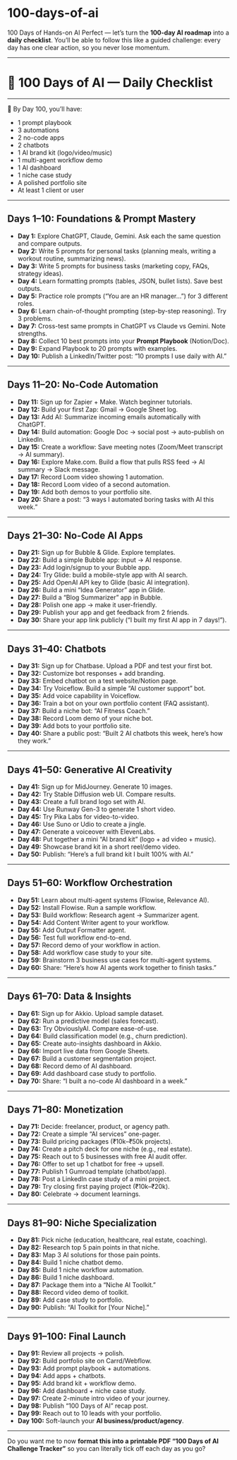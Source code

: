 # 100-days-of-ai
100 Days of Hands-on AI
Perfect — let’s turn the **100-day AI roadmap** into a **daily checklist**. You’ll be able to follow this like a guided challenge: every day has one clear action, so you never lose momentum.

---

# 🚀 **100 Days of AI — Daily Checklist**

---

🎯 By Day 100, you’ll have:

* 1 prompt playbook
* 3 automations
* 2 no-code apps
* 2 chatbots
* 1 AI brand kit (logo/video/music)
* 1 multi-agent workflow demo
* 1 AI dashboard
* 1 niche case study
* A polished portfolio site
* At least 1 client or user

---

## **Days 1–10: Foundations & Prompt Mastery**

* **Day 1:** Explore ChatGPT, Claude, Gemini. Ask each the same question and compare outputs.
* **Day 2:** Write 5 prompts for personal tasks (planning meals, writing a workout routine, summarizing news).
* **Day 3:** Write 5 prompts for business tasks (marketing copy, FAQs, strategy ideas).
* **Day 4:** Learn formatting prompts (tables, JSON, bullet lists). Save best outputs.
* **Day 5:** Practice role prompts (“You are an HR manager…”) for 3 different roles.
* **Day 6:** Learn chain-of-thought prompting (step-by-step reasoning). Try 3 problems.
* **Day 7:** Cross-test same prompts in ChatGPT vs Claude vs Gemini. Note strengths.
* **Day 8:** Collect 10 best prompts into your **Prompt Playbook** (Notion/Doc).
* **Day 9:** Expand Playbook to 20 prompts with examples.
* **Day 10:** Publish a LinkedIn/Twitter post: “10 prompts I use daily with AI.”

---

## **Days 11–20: No-Code Automation**

* **Day 11:** Sign up for Zapier + Make. Watch beginner tutorials.
* **Day 12:** Build your first Zap: Gmail → Google Sheet log.
* **Day 13:** Add AI: Summarize incoming emails automatically with ChatGPT.
* **Day 14:** Build automation: Google Doc → social post → auto-publish on LinkedIn.
* **Day 15:** Create a workflow: Save meeting notes (Zoom/Meet transcript → AI summary).
* **Day 16:** Explore Make.com. Build a flow that pulls RSS feed → AI summary → Slack message.
* **Day 17:** Record Loom video showing 1 automation.
* **Day 18:** Record Loom video of a second automation.
* **Day 19:** Add both demos to your portfolio site.
* **Day 20:** Share a post: “3 ways I automated boring tasks with AI this week.”

---

## **Days 21–30: No-Code AI Apps**

* **Day 21:** Sign up for Bubble & Glide. Explore templates.
* **Day 22:** Build a simple Bubble app: input → AI response.
* **Day 23:** Add login/signup to your Bubble app.
* **Day 24:** Try Glide: build a mobile-style app with AI search.
* **Day 25:** Add OpenAI API key to Glide (basic AI integration).
* **Day 26:** Build a mini “Idea Generator” app in Glide.
* **Day 27:** Build a “Blog Summarizer” app in Bubble.
* **Day 28:** Polish one app → make it user-friendly.
* **Day 29:** Publish your app and get feedback from 2 friends.
* **Day 30:** Share your app link publicly (“I built my first AI app in 7 days!”).

---

## **Days 31–40: Chatbots**

* **Day 31:** Sign up for Chatbase. Upload a PDF and test your first bot.
* **Day 32:** Customize bot responses + add branding.
* **Day 33:** Embed chatbot on a test website/Notion page.
* **Day 34:** Try Voiceflow. Build a simple “AI customer support” bot.
* **Day 35:** Add voice capability in Voiceflow.
* **Day 36:** Train a bot on your own portfolio content (FAQ assistant).
* **Day 37:** Build a niche bot: “AI Fitness Coach.”
* **Day 38:** Record Loom demo of your niche bot.
* **Day 39:** Add bots to your portfolio site.
* **Day 40:** Share a public post: “Built 2 AI chatbots this week, here’s how they work.”

---

## **Days 41–50: Generative AI Creativity**

* **Day 41:** Sign up for MidJourney. Generate 10 images.
* **Day 42:** Try Stable Diffusion web UI. Compare results.
* **Day 43:** Create a full brand logo set with AI.
* **Day 44:** Use Runway Gen-3 to generate 1 short video.
* **Day 45:** Try Pika Labs for video-to-video.
* **Day 46:** Use Suno or Udio to create a jingle.
* **Day 47:** Generate a voiceover with ElevenLabs.
* **Day 48:** Put together a mini “AI brand kit” (logo + ad video + music).
* **Day 49:** Showcase brand kit in a short reel/demo video.
* **Day 50:** Publish: “Here’s a full brand kit I built 100% with AI.”

---

## **Days 51–60: Workflow Orchestration**

* **Day 51:** Learn about multi-agent systems (Flowise, Relevance AI).
* **Day 52:** Install Flowise. Run a sample workflow.
* **Day 53:** Build workflow: Research agent → Summarizer agent.
* **Day 54:** Add Content Writer agent to your workflow.
* **Day 55:** Add Output Formatter agent.
* **Day 56:** Test full workflow end-to-end.
* **Day 57:** Record demo of your workflow in action.
* **Day 58:** Add workflow case study to your site.
* **Day 59:** Brainstorm 3 business use cases for multi-agent systems.
* **Day 60:** Share: “Here’s how AI agents work together to finish tasks.”

---

## **Days 61–70: Data & Insights**

* **Day 61:** Sign up for Akkio. Upload sample dataset.
* **Day 62:** Run a predictive model (sales forecast).
* **Day 63:** Try ObviouslyAI. Compare ease-of-use.
* **Day 64:** Build classification model (e.g., churn prediction).
* **Day 65:** Create auto-insights dashboard in Akkio.
* **Day 66:** Import live data from Google Sheets.
* **Day 67:** Build a customer segmentation project.
* **Day 68:** Record demo of AI dashboard.
* **Day 69:** Add dashboard case study to portfolio.
* **Day 70:** Share: “I built a no-code AI dashboard in a week.”

---

## **Days 71–80: Monetization**

* **Day 71:** Decide: freelancer, product, or agency path.
* **Day 72:** Create a simple “AI services” one-pager.
* **Day 73:** Build pricing packages (₹10k–₹50k projects).
* **Day 74:** Create a pitch deck for one niche (e.g., real estate).
* **Day 75:** Reach out to 5 businesses with free AI audit offer.
* **Day 76:** Offer to set up 1 chatbot for free → upsell.
* **Day 77:** Publish 1 Gumroad template (chatbot/app).
* **Day 78:** Post a LinkedIn case study of a mini project.
* **Day 79:** Try closing first paying project (₹10k–₹20k).
* **Day 80:** Celebrate → document learnings.

---

## **Days 81–90: Niche Specialization**

* **Day 81:** Pick niche (education, healthcare, real estate, coaching).
* **Day 82:** Research top 5 pain points in that niche.
* **Day 83:** Map 3 AI solutions for those pain points.
* **Day 84:** Build 1 niche chatbot demo.
* **Day 85:** Build 1 niche workflow automation.
* **Day 86:** Build 1 niche dashboard.
* **Day 87:** Package them into a “Niche AI Toolkit.”
* **Day 88:** Record video demo of toolkit.
* **Day 89:** Add case study to portfolio.
* **Day 90:** Publish: “AI Toolkit for \[Your Niche].”

---

## **Days 91–100: Final Launch**

* **Day 91:** Review all projects → polish.
* **Day 92:** Build portfolio site on Carrd/Webflow.
* **Day 93:** Add prompt playbook + automations.
* **Day 94:** Add apps + chatbots.
* **Day 95:** Add brand kit + workflow demo.
* **Day 96:** Add dashboard + niche case study.
* **Day 97:** Create 2-minute intro video of your journey.
* **Day 98:** Publish “100 Days of AI” recap post.
* **Day 99:** Reach out to 10 leads with your portfolio.
* **Day 100:** Soft-launch your **AI business/product/agency**.

---

Do you want me to now **format this into a printable PDF “100 Days of AI Challenge Tracker”** so you can literally tick off each day as you go?
